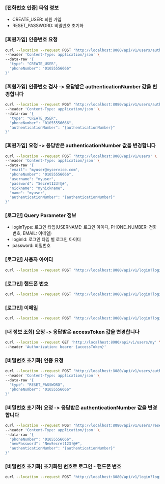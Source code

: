 ### [전화번호 인증] 타입 정보
- CREATE_USER: 회원 가입
- RESET_PASSWORD: 비밀번호 초기화

### [회원가입] 인증번호 요청
```bash
curl --location --request POST 'http://localhost:8080/api/v1/users/authentication/request' \
--header 'Content-Type: application/json' \
--data-raw '{
  "type": "CREATE_USER",
  "phoneNumber": "01055556666"
}'
```

### [회원가입] 인증번호 검사 -> 응답받은 authenticationNumber 값을 변경합니다
```bash
curl --location --request POST 'http://localhost:8080/api/v1/users/authentication/check' \
--header 'Content-Type: application/json' \
--data-raw '{
  "type": "CREATE_USER",
  "phoneNumber": "01055556666",
  "authenticationNumber": "{authenticationNumber}"
}'
```

### [회원가입] 요청 -> 응답받은 authenticationNumber 값을 변경합니다
```bash
curl --location --request POST 'http://localhost:8080/api/v1/users' \
--header 'Content-Type: application/json' \
--data-raw '{
  "email": "myuser@myservice.com",
  "phoneNumber": "01055556666",
  "username": "myuser",
  "password": "Secret123!@#",
  "nickname": "mynickname",
  "name": "myuser",
  "authenticationNumber": "{authenticationNumber}"
}'
```

### [로그인] Query Parameter 정보
- loginType: 로그인 타입(USERNAME: 로그인 아이디, PHONE_NUMBER: 전화번호, EMAIL: 이메일)
- loginId: 로그인 타입 별 로그인 아이디
- password: 비밀번호

### [로그인] 사용자 아이디
```bash
curl --location --request POST 'http://localhost:8080/api/v1/login?loginType=USERNAME&loginId=myuser&password=Secret123!@%23'
```

### [로그인] 핸드폰 번호
```bash
curl --location --request POST 'http://localhost:8080/api/v1/login?loginType=PHONE_NUMBER&loginId=01055556666&password=Secret123!@%23'
```

### [로그인] 이메일
```bash
curl --location --request POST 'http://localhost:8080/api/v1/login?loginType=EMAIL&loginId=myuser@myservice.com&password=Secret123!@%23'
```

### [내 정보 조회] 요청 -> 응답받은 accessToken 값을 변경합니다
```bash
curl --location --request GET 'http://localhost:8080/api/v1/users/my' \
--header 'Authorization: bearer {accessToken}'
```

### [비밀번호 초기화] 인증 요청
```bash
curl --location --request POST 'http://localhost:8080/api/v1/users/authentication/request' \
--header 'Content-Type: application/json' \
--data-raw '{
  "type": "RESET_PASSWORD",
  "phoneNumber": "01055556666"
}'
```

### [비밀번호 초기화] 요청 -> 응답받은 authenticationNumber 값을 변경합니다
```bash
curl --location --request POST 'http://localhost:8080/api/v1/users/reset-password' \
--header 'Content-Type: application/json' \
--data-raw '{
  "phoneNumber": "01055556666",
  "newPassword": "NewSecret123!@#",
  "authenticationNumber": "{authenticationNumber}"
}'
```

### [비밀번호 초기화] 초기화된 번호로 로그인 - 핸드폰 번호
```bash
curl --location --request POST 'http://localhost:8080/api/v1/login?loginType=PHONE_NUMBER&loginId=01055556666&password=NewSecret123!@%23'
```